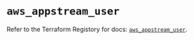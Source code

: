 # `aws_appstream_user`

Refer to the Terraform Registory for docs: [`aws_appstream_user`](https://registry.terraform.io/providers/hashicorp/aws/5.19.0/docs/resources/appstream_user).
